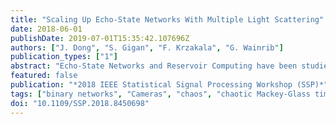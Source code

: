 ```yaml
---
title: "Scaling Up Echo-State Networks With Multiple Light Scattering"
date: 2018-06-01
publishDate: 2019-07-01T15:35:42.107696Z
authors: ["J. Dong", "S. Gigan", "F. Krzakala", "G. Wainrib"]
publication_types: ["1"]
abstract: "Echo-State Networks and Reservoir Computing have been studied for more than a decade. They provide a simpler yet powerful alternative to Recurrent Neural Networks, every internal weight is fixed and only the last linear layer is trained. They involve many multiplications by dense random matrices. Very large networks are difficult to obtain, as the complexity scales quadratically both in time and memory. Here, we present a novel optical implementation of Echo-State Networks using light-scattering media and a Digital Micromirror Device. As a proof of concept, binary networks have been successfully trained to predict the chaotic Mackey-Glass time series. This new method is fast, power efficient and easily scalable to very large networks."
featured: false
publication: "*2018 IEEE Statistical Signal Processing Workshop (SSP)*"
tags: ["binary networks", "Cameras", "chaos", "chaotic Mackey-Glass time series", "dense random matrices", "Digital Micromirror Device", "Echo-State Network", "Echo-State Networks", "light scattering", "light-scattering media", "Machine Learning", "matrix algebra", "micromirrors", "multiple light scattering", "Neurons", "Nonlinear optics", "Optical Computing", "Optical scattering", "Optical signal processing", "recurrent neural nets", "Recurrent Neural Networks", "Reservoir Computing", "Reservoirs", "time series"]
doi: "10.1109/SSP.2018.8450698"
---
```


